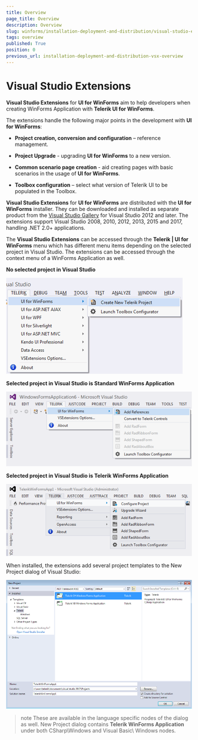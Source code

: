 ```yaml
---
title: Overview
page_title: Overview
description: Overview
slug: winforms/installation-deployment-and-distribution/visual-studio-extensions
tags: overview
published: True
position: 0
previous_url: installation-deployment-and-distribution-vsx-overview
---
```


# Visual Studio Extensions

__Visual Studio Extensions__ for __UI for WinForms__ aim to help developers when creating WinForms Application with __Telerik UI for WinForms__.

The extensions handle the following major points in the development with __UI for WinForms__:

* __Project creation, conversion and configuration__ – reference management.

* __Project Upgrade__ - upgrading __UI for WinForms__ to a new version.

* __Common scenario page creation__ - aid creating pages with basic scenarios in the usage of __UI for WinForms__.

* __Toolbox configuration__ – select what version of Telerik UI to be populated in the Toolbox.

__Visual Studio Extensions__ for __UI for WinForms__ are distributed with the __UI for WinForms__ installer. They can be downloaded and installed as separate product from the [Visual Studio Gallery](https://visualstudiogallery.msdn.microsoft.com/) for Visual Studio 2012 and later. The extensions support Visual Studio 2008, 2010, 2012, 2013, 2015 and 2017, handling .NET 2.0+ applications.

The __Visual Studio Extensions__ can be accessed through the __Telerik | UI for WinForms__ menu which has different menu items depending on the selected project in Visual Studio. The extensions can be accessed through the context menu of a WinForms Application as well.

__No selected project in Visual Studio__

![installation-deployment-and-distribution-vsx-overview 001](images/installation-deployment-and-distribution-vsx-overview001.png)

__Selected project in Visual Studio is Standard WinForms Application__

![installation-deployment-and-distribution-vsx-overview 002](images/installation-deployment-and-distribution-vsx-overview002.png)

__Selected project in Visual Studio is Telerik WinForms Application__

![installation-deployment-and-distribution-vsx-overview 003](images/installation-deployment-and-distribution-vsx-overview003.png)

When installed, the extensions add several project templates to the New Project dialog of Visual Studio:

![installation-deployment-and-distribution-vsx-overview 004](images/installation-deployment-and-distribution-vsx-overview004.png)

>note These are available in the language specific nodes of the dialog as well. New Project dialog contains __Telerik WinForms Application__ under both CSharp\Windows and Visual Basic\ Windows nodes.
